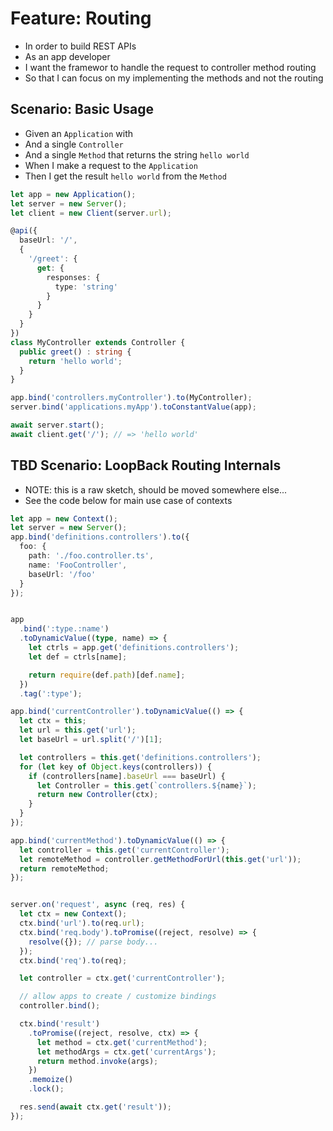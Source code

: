 # Feature: Routing

- In order to build REST APIs
- As an app developer
- I want the framewor to handle the request to controller method routing
- So that I can focus on my implementing the methods and not the routing

## Scenario: Basic Usage

- Given an `Application` with
- And a single `Controller`
- And a single `Method` that returns the string `hello world`
- When I make a request to the `Application`
- Then I get the result `hello world` from the `Method`

```ts
let app = new Application();
let server = new Server();
let client = new Client(server.url);

@api({
  baseUrl: '/',
  {
    '/greet': {
      get: {
        responses: {
          type: 'string'
        }
      }
    }
  }
})
class MyController extends Controller {
  public greet() : string {
    return 'hello world';
  }
}

app.bind('controllers.myController').to(MyController);
server.bind('applications.myApp').toConstantValue(app);

await server.start();
await client.get('/'); // => 'hello world'
```

## TBD Scenario: LoopBack Routing Internals

- NOTE: this is a raw sketch, should be moved somewhere else...
- See the code below for main use case of contexts

```ts
let app = new Context();
let server = new Server();
app.bind('definitions.controllers').to({
  foo: {
    path: './foo.controller.ts',
    name: 'FooController',
    baseUrl: '/foo'
  }
});


app
  .bind(':type.:name')
  .toDynamicValue((type, name) => {
    let ctrls = app.get('definitions.controllers');
    let def = ctrls[name];

    return require(def.path)[def.name];
  })
  .tag(':type');

app.bind('currentController').toDynamicValue(() => {
  let ctx = this;
  let url = this.get('url');
  let baseUrl = url.split('/')[1];

  let controllers = this.get('definitions.controllers');
  for (let key of Object.keys(controllers)) {
    if (controllers[name].baseUrl === baseUrl) {
      let Controller = this.get(`controllers.${name}`);
      return new Controller(ctx);
    }
  }
});

app.bind('currentMethod').toDynamicValue(() => {
  let controller = this.get('currentController');
  let remoteMethod = controller.getMethodForUrl(this.get('url'));
  return remoteMethod;
});


server.on('request', async (req, res) {
  let ctx = new Context();
  ctx.bind('url').to(req.url);
  ctx.bind('req.body').toPromise((reject, resolve) => {
    resolve({}); // parse body...
  });
  ctx.bind('req').to(req);

  let controller = ctx.get('currentController');

  // allow apps to create / customize bindings
  controller.bind();

  ctx.bind('result')
    .toPromise((reject, resolve, ctx) => {
      let method = ctx.get('currentMethod');
      let methodArgs = ctx.get('currentArgs');
      return method.invoke(args);
    })
    .memoize()
    .lock();

  res.send(await ctx.get('result'));
});
```
